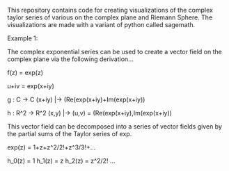This repository contains code for creating visualizations of the complex taylor series of various on the complex plane and Riemann Sphere. The visualizations are made with a variant of python called sagemath.

Example 1:

The complex exponential series can be used to create a vector field on the complex plane via the following derivation...

f(z) = exp(z)

u+iv = exp(x+iy)

g : C -> C
(x+iy) |-> (Re(exp(x+iy)+Im(exp(x+iy))

h : R^2 -> R^2
(x,y) |->  (u,v) = (Re(exp(x+iy),Im(exp(x+iy))

This vector field can be decomposed into a series of vector fields given by the partial sums of the Taylor series of exp.

exp(z) = 1+z+z^2/2!+z^3/3!+...

h_0(z) = 1
h_1(z) = z
h_2(z) = z^2/2!
...